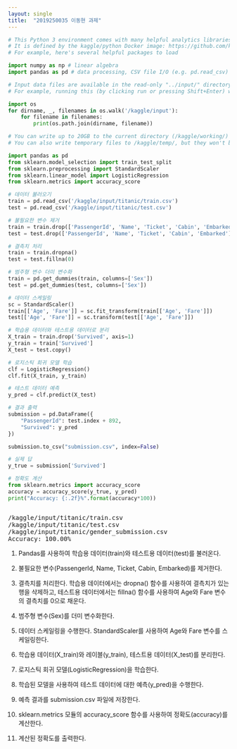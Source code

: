 ```yaml
---
layout: single
title:  "2019250035 이동현 과제"
---
```


<head>
  <style>
    table.dataframe {
      white-space: normal;
      width: 100%;
      height: 240px;
      display: block;
      overflow: auto;
      font-family: Arial, sans-serif;
      font-size: 0.9rem;
      line-height: 20px;
      text-align: center;
      border: 0px !important;
    }

    table.dataframe th {
      text-align: center;
      font-weight: bold;
      padding: 8px;
    }

    table.dataframe td {
      text-align: center;
      padding: 8px;
    }

    table.dataframe tr:hover {
      background: #b8d1f3; 
    }

    .output_prompt {
      overflow: auto;
      font-size: 0.9rem;
      line-height: 1.45;
      border-radius: 0.3rem;
      -webkit-overflow-scrolling: touch;
      padding: 0.8rem;
      margin-top: 0;
      margin-bottom: 15px;
      font: 1rem Consolas, "Liberation Mono", Menlo, Courier, monospace;
      color: $code-text-color;
      border: solid 1px $border-color;
      border-radius: 0.3rem;
      word-break: normal;
      white-space: pre;
    }

  .dataframe tbody tr th:only-of-type {
      vertical-align: middle;
  }

  .dataframe tbody tr th {
      vertical-align: top;
  }

  .dataframe thead th {
      text-align: center !important;
      padding: 8px;
  }

  .page__content p {
      margin: 0 0 0px !important;
  }

  .page__content p > strong {
    font-size: 0.8rem !important;
  }

  </style>
</head>



```python
# This Python 3 environment comes with many helpful analytics libraries installed
# It is defined by the kaggle/python Docker image: https://github.com/kaggle/docker-python
# For example, here's several helpful packages to load

import numpy as np # linear algebra
import pandas as pd # data processing, CSV file I/O (e.g. pd.read_csv)

# Input data files are available in the read-only "../input/" directory
# For example, running this (by clicking run or pressing Shift+Enter) will list all files under the input directory

import os
for dirname, _, filenames in os.walk('/kaggle/input'):
    for filename in filenames:
        print(os.path.join(dirname, filename))

# You can write up to 20GB to the current directory (/kaggle/working/) that gets preserved as output when you create a version using "Save & Run All" 
# You can also write temporary files to /kaggle/temp/, but they won't be saved outside of the current session

import pandas as pd
from sklearn.model_selection import train_test_split
from sklearn.preprocessing import StandardScaler
from sklearn.linear_model import LogisticRegression
from sklearn.metrics import accuracy_score

# 데이터 불러오기
train = pd.read_csv('/kaggle/input/titanic/train.csv')
test = pd.read_csv('/kaggle/input/titanic/test.csv')

# 불필요한 변수 제거
train = train.drop(['PassengerId', 'Name', 'Ticket', 'Cabin', 'Embarked'], axis=1)
test = test.drop(['PassengerId', 'Name', 'Ticket', 'Cabin', 'Embarked'], axis=1)

# 결측치 처리
train = train.dropna()
test = test.fillna(0)

# 범주형 변수 더미 변수화
train = pd.get_dummies(train, columns=['Sex'])
test = pd.get_dummies(test, columns=['Sex'])

# 데이터 스케일링
sc = StandardScaler()
train[['Age', 'Fare']] = sc.fit_transform(train[['Age', 'Fare']])
test[['Age', 'Fare']] = sc.transform(test[['Age', 'Fare']])

# 학습용 데이터와 테스트용 데이터로 분리
X_train = train.drop('Survived', axis=1)
y_train = train['Survived']
X_test = test.copy()

# 로지스틱 회귀 모델 학습
clf = LogisticRegression()
clf.fit(X_train, y_train)

# 테스트 데이터 예측
y_pred = clf.predict(X_test)

# 결과 출력
submission = pd.DataFrame({
    "PassengerId": test.index + 892,
    "Survived": y_pred
})

submission.to_csv("submission.csv", index=False)

# 실제 답
y_true = submission['Survived']

# 정확도 계산
from sklearn.metrics import accuracy_score
accuracy = accuracy_score(y_true, y_pred)
print("Accuracy: {:.2f}%".format(accuracy*100))



```

<pre>
/kaggle/input/titanic/train.csv
/kaggle/input/titanic/test.csv
/kaggle/input/titanic/gender_submission.csv
Accuracy: 100.00%
</pre>

1. Pandas를 사용하여 학습용 데이터(train)와 테스트용 데이터(test)를 불러온다.

2. 불필요한 변수(PassengerId, Name, Ticket, Cabin, Embarked)를 제거한다.

3. 결측치를 처리한다. 학습용 데이터에서는 dropna() 함수를 사용하여 결측치가 있는 행을 삭제하고, 테스트용 데이터에서는 fillna() 함수를 사용하여 Age와 Fare 변수의 결측치를 0으로 채운다.

4. 범주형 변수(Sex)를 더미 변수화한다.

5. 데이터 스케일링을 수행한다. StandardScaler를 사용하여 Age와 Fare 변수를 스케일링한다.

6. 학습용 데이터(X_train)와 레이블(y_train), 테스트용 데이터(X_test)를 분리한다.

7. 로지스틱 회귀 모델(LogisticRegression)을 학습한다.

8. 학습된 모델을 사용하여 테스트 데이터에 대한 예측(y_pred)을 수행한다.

9. 예측 결과를 submission.csv 파일에 저장한다.

10. sklearn.metrics 모듈의 accuracy_score 함수를 사용하여 정확도(accuracy)를 계산한다.

11. 계산된 정확도를 출력한다.
